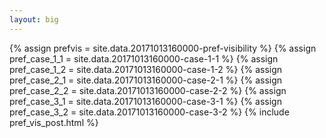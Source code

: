 ```yaml
---
layout: big
---
```

{% assign prefvis = site.data.20171013160000-pref-visibility %}
{% assign pref_case_1_1 = site.data.20171013160000-case-1-1 %}
{% assign pref_case_1_2 = site.data.20171013160000-case-1-2 %}
{% assign pref_case_2_1 = site.data.20171013160000-case-2-1 %}
{% assign pref_case_2_2 = site.data.20171013160000-case-2-2 %}
{% assign pref_case_3_1 = site.data.20171013160000-case-3-1 %}
{% assign pref_case_3_2 = site.data.20171013160000-case-3-2 %}
{% include pref_vis_post.html %}
